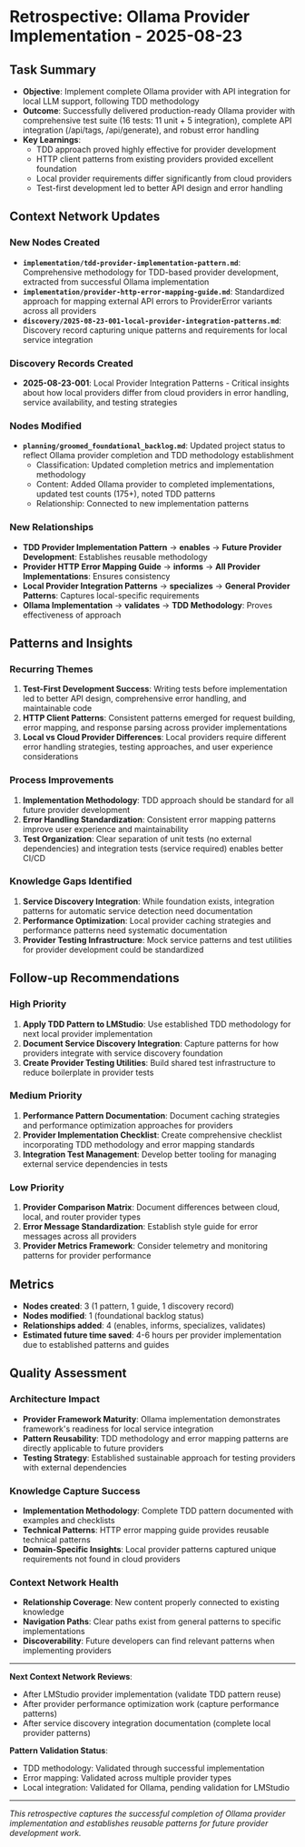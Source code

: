 # Retrospective: Ollama Provider Implementation - 2025-08-23

## Task Summary
- **Objective**: Implement complete Ollama provider with API integration for local LLM support, following TDD methodology
- **Outcome**: Successfully delivered production-ready Ollama provider with comprehensive test suite (16 tests: 11 unit + 5 integration), complete API integration (/api/tags, /api/generate), and robust error handling
- **Key Learnings**: 
  - TDD approach proved highly effective for provider development
  - HTTP client patterns from existing providers provided excellent foundation  
  - Local provider requirements differ significantly from cloud providers
  - Test-first development led to better API design and error handling

## Context Network Updates

### New Nodes Created
- **`implementation/tdd-provider-implementation-pattern.md`**: Comprehensive methodology for TDD-based provider development, extracted from successful Ollama implementation
- **`implementation/provider-http-error-mapping-guide.md`**: Standardized approach for mapping external API errors to ProviderError variants across all providers
- **`discovery/2025-08-23-001-local-provider-integration-patterns.md`**: Discovery record capturing unique patterns and requirements for local service integration

### Discovery Records Created
- **2025-08-23-001**: Local Provider Integration Patterns - Critical insights about how local providers differ from cloud providers in error handling, service availability, and testing strategies

### Nodes Modified  
- **`planning/groomed_foundational_backlog.md`**: Updated project status to reflect Ollama provider completion and TDD methodology establishment
  - Classification: Updated completion metrics and implementation methodology
  - Content: Added Ollama provider to completed implementations, updated test counts (175+), noted TDD patterns
  - Relationship: Connected to new implementation patterns

### New Relationships
- **TDD Provider Implementation Pattern** → **enables** → **Future Provider Development**: Establishes reusable methodology
- **Provider HTTP Error Mapping Guide** → **informs** → **All Provider Implementations**: Ensures consistency
- **Local Provider Integration Patterns** → **specializes** → **General Provider Patterns**: Captures local-specific requirements
- **Ollama Implementation** → **validates** → **TDD Methodology**: Proves effectiveness of approach

## Patterns and Insights

### Recurring Themes
1. **Test-First Development Success**: Writing tests before implementation led to better API design, comprehensive error handling, and maintainable code
2. **HTTP Client Patterns**: Consistent patterns emerged for request building, error mapping, and response parsing across provider implementations  
3. **Local vs Cloud Provider Differences**: Local providers require different error handling strategies, testing approaches, and user experience considerations

### Process Improvements
1. **Implementation Methodology**: TDD approach should be standard for all future provider development
2. **Error Handling Standardization**: Consistent error mapping patterns improve user experience and maintainability
3. **Test Organization**: Clear separation of unit tests (no external dependencies) and integration tests (service required) enables better CI/CD

### Knowledge Gaps Identified
1. **Service Discovery Integration**: While foundation exists, integration patterns for automatic service detection need documentation
2. **Performance Optimization**: Local provider caching strategies and performance patterns need systematic documentation
3. **Provider Testing Infrastructure**: Mock service patterns and test utilities for provider development could be standardized

## Follow-up Recommendations

### High Priority
1. **Apply TDD Pattern to LMStudio**: Use established TDD methodology for next local provider implementation
2. **Document Service Discovery Integration**: Capture patterns for how providers integrate with service discovery foundation
3. **Create Provider Testing Utilities**: Build shared test infrastructure to reduce boilerplate in provider tests

### Medium Priority  
1. **Performance Pattern Documentation**: Document caching strategies and performance optimization approaches for providers
2. **Provider Implementation Checklist**: Create comprehensive checklist incorporating TDD methodology and error mapping standards
3. **Integration Test Management**: Develop better tooling for managing external service dependencies in tests

### Low Priority
1. **Provider Comparison Matrix**: Document differences between cloud, local, and router provider types
2. **Error Message Standardization**: Establish style guide for error messages across all providers
3. **Provider Metrics Framework**: Consider telemetry and monitoring patterns for provider performance

## Metrics
- **Nodes created**: 3 (1 pattern, 1 guide, 1 discovery record)
- **Nodes modified**: 1 (foundational backlog status)
- **Relationships added**: 4 (enables, informs, specializes, validates)
- **Estimated future time saved**: 4-6 hours per provider implementation due to established patterns and guides

## Quality Assessment

### Architecture Impact
- **Provider Framework Maturity**: Ollama implementation demonstrates framework's readiness for local service integration
- **Pattern Reusability**: TDD methodology and error mapping patterns are directly applicable to future providers
- **Testing Strategy**: Established sustainable approach for testing providers with external dependencies

### Knowledge Capture Success
- **Implementation Methodology**: Complete TDD pattern documented with examples and checklists
- **Technical Patterns**: HTTP error mapping guide provides reusable technical patterns
- **Domain-Specific Insights**: Local provider patterns captured unique requirements not found in cloud providers

### Context Network Health
- **Relationship Coverage**: New content properly connected to existing knowledge
- **Navigation Paths**: Clear paths exist from general patterns to specific implementations
- **Discoverability**: Future developers can find relevant patterns when implementing providers

---

**Next Context Network Reviews**: 
- After LMStudio provider implementation (validate TDD pattern reuse)
- After provider performance optimization work (capture performance patterns)
- After service discovery integration documentation (complete local provider patterns)

**Pattern Validation Status**: 
- TDD methodology: Validated through successful implementation
- Error mapping: Validated across multiple provider types
- Local integration: Validated for Ollama, pending validation for LMStudio

---

*This retrospective captures the successful completion of Ollama provider implementation and establishes reusable patterns for future provider development work.*